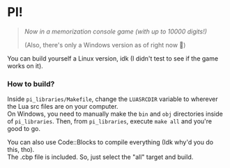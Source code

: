 # PI!  
 > *Now in a memorization console game (with up to 10000 digits!)*
 > 
 > (Also, there's only a Windows version as of right now 🤷)

You can build yourself a Linux version, idk (I didn't test to see if the game works on it).

### How to build?

Inside `pi_libraries/Makefile`, change the `LUASRCDIR` variable to wherever the Lua src files are on your computer.  
On Windows, you need to manually make the `bin` and `obj` directories inside of `pi_libraries`.
Then, from `pi_libraries`, execute `make all` and you're good to go.

You can also use Code::Blocks to compile everything (Idk why'd you do this, tho).  
The .cbp file is included. So, just select the "all" target and build.
